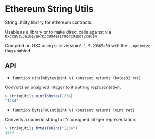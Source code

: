 # Ethereum String Utils

String Utility library for ethereum contracts.

Usable as a library or to make direct calls against via `0xcca8353a18e7ab7b3d094ee1f9ddc91bdf2ca6a4`

Compiled on OSX using solc version `0.1.5-23865e39` with the `--optimize` flag enabled.


## API

* `function uintToBytes(uint v) constant returns (bytes32 ret)`

Converts an unsigned integer to it's string representation.


```javascript
> stringUtils.uintToBytes(1234)
"1234"
```


* `function bytesToUInt(uint v) constant returns (uint ret)`

Converts a numeric string to it's unsigned integer representation.


```javascript
> stringUtils.bytesToUInt("1234")
1234
```
